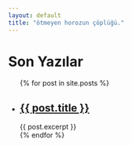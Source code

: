 ```yaml
---
layout: default
title: "ötmeyen horozun çöplüğü."
---
```

<h1>Son Yazılar</h1>

<ul>
  {% for post in site.posts %}
    <li>
      <h2><a href="{{ post.url }}">{{ post.title }}</a></h2>
      {{ post.excerpt }}
    </li>
  {% endfor %}
</ul>
